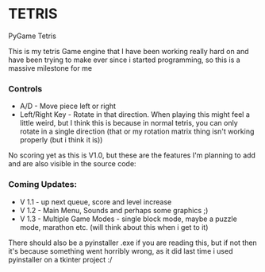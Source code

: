 # TETRIS
PyGame Tetris

This is my tetris Game engine that I have been working really hard on and have been trying to make ever since i started programming, so this is a massive milestone for me

### Controls

- A/D - Move piece left or right
- Left/Right Key - Rotate in that direction. When playing this might feel a little weird, but I think this is because in normal tetris, you can only rotate in a single direction (that or my rotation matrix thing isn't working properly (but i think it is))

No scoring yet as this is V1.0, but these are the features I'm planning to add and are also visible in the source code:

### Coming Updates:
- V 1.1 - up next queue, score and level increase
- V 1.2 - Main Menu, Sounds and perhaps some graphics ;)
- V 1.3 - Multiple Game Modes - single block mode, maybe a puzzle mode, marathon etc. (will think about this when i get to it)

There should also be a pyinstaller .exe if you are reading this, but if not then it's because something went horribly wrong, as it did last time i used pyinstaller on a tkinter project :/
